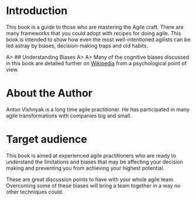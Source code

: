 # Introduction

This book is a guide to those who are mastering the Agile craft.  There are many frameworks that you could adopt with recipes for doing agile.  This book is intended to show how even the most well-intentioned agilists can be led astray by biases, decision-making traps and old habits.  

A> ## Understanding Biases
A>
A> Many of the cognitive biases discussed in this book are detailed further on [Wikipedia](http://en.wikipedia.org/wiki/List_of_cognitive_biases) from a psychological point of view.

# About the Author

Anton Vishnyak is a long time agile practitioner.  He has participated in many agile transformations with companies big and small.

# Target audience

This book is aimed at experienced agile practitioners who are ready to understand the limitations and biases that may be affecting your decision making and preventing you from achieving your highest potential.

These are great discussion points to have with your whole agile team.  Overcoming some of these biases will bring a team together in a way no other techniques could.  
